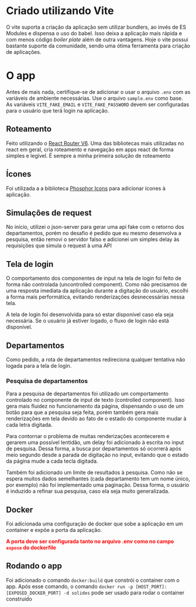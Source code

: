 # Criado utilizando Vite

O vite suporta a criação da aplicação sem utilizar bundlers, ao invés de ES Modules e dispensa o uso do babel.
Isso deixa a aplicação mais rápida e com menos código _boiler plate_ além de outra vantagens. Hoje o vite possui bastante suporte da comunidade, sendo uma ótima ferramenta para criação de aplicações.

# O app

Antes de mais nada, certifique-se de adicionar o usar o arquivo `.env` com as variáveis de ambiente necessárias. Use o arquivo `sample.env` como base. As variáveis `VITE_FAKE_EMAIL` e `VITE_FAKE_PASSWORD` devem ser configuradas para o usuário que terá login na aplicação.

## Roteamento

Feito utilizando o [React Router V6](https://reactrouter.com/en/main). Uma das bibliotecas mais utilizadas no react em geral, cria roteamento e navegação em apps react de forma simples e legível. É sempre a minha primeira solução de roteamento

## Ícones

Foi utilizada a a biblioteca [Phosphor Icons](https://phosphoricons.com/) para adicionar ícones à aplicação.

## Simulações de request

No início, utilizei o json-server para gerar uma api fake com o retorno dos departamentos, porém no desafio é pedido que eu mesmo desenvolva a pesquisa, então removi o servidor falso e adicionei um simples delay às requisições que simula o request à uma API

## Tela de login

O comportamento dos componentes de input na tela de login foi feito de forma não controlada (uncontrolled component). Como não precisamos de uma resposta imediata da aplicação durante a digitação do usuário, escolhi a forma mais performática, evitando renderizações desnecessárias nessa tela.

A tela de login foi desenvolvida para só estar disponível caso ela seja necessária. Se o usuário já estiver logado, o fluxo de login não está disponível.

## Departamentos

Como pedido, a rota de departamentos redireciona qualquer tentativa não logada para a tela de login.

### Pesquisa de departamentos

Para a pesquisa de departamentos foi utilizado um comportamento controlado no componente de input de texto (controlled component). Isso gera mais fluidez no funcionamento da página, dispensando o uso de um botão para que a pesquisa seja feita, porém também gera mais renderizações em tela devido ao fato de o estado do componente mudar à cada letra digitada.

Para contornar o problema de muitas renderizações acontecerem e gerarem uma possível lentidão, um delay foi adicionado à escrita no input de pesquisa. Dessa forma, a busca por departamentos só ocorrerá após meio segundo desde a parada de digitação no input, evitando que o estado da página mude a cada tecla digitada.

Também foi adicionado um limite de resultados à pesquisa. Como não se espera muitos dados semelhantes (cada departamento tem um nome único, por exemplo) não foi implementado uma paginação. Dessa forma, o usuário é induzido a refinar sua pesquisa, caso ela seja muito generalizada.

## Docker

Foi adicionada uma configuração de docker que sobe a aplicação em um container e expõe a porta da aplicação.

<strong style="color: red;">A porta deve ser configurada tanto no arquivo .env como no campo `expose` do dockerfile</strong>

## Rodando o app

Foi adicionado o comando `docker:build` que constrói o container com o app. Após esse comando, o comando `docker run -p [HOST_PORT]:[EXPOSED_DOCKER_PORT] -d solides` pode ser usado para rodar o container construído
